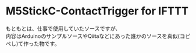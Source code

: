 # M5StickC-ContactTrigger for IFTTT

もともとは、仕事で使用していたソースですが、<br>
内容はArduinoのサンプルソースやQiitaなどにあった誰かのソースを真似(コピペし)て作った物です。
